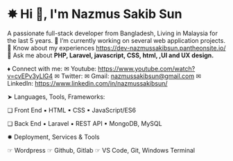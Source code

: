 ✸ Hi 👋, I'm Nazmus Sakib Sun
========================

A passionate full-stack developer from Bangladesh, Living in Malaysia for the last 5 years.
🌱 I’m currently working on several web application projects.
📄 Know about my experiences https://dev-nazmussakibsun.pantheonsite.io/
💬 Ask me about **PHP, Laravel, javascript, CSS, html, ,UI and UX design.**

♦ Connect with me:
✉ Youtube: https://www.youtube.com/watch?v=cvEPv3yLlG4
✉ Twitter: 
✉ Gmail: nazmussakibsun@gmail.com
✉ LinkedIn: https://www.linkedin.com/in/nazmussakibsun/


➤ Languages, Tools, Frameworks:

❏ Front End
▪ HTML
▪ CSS
▪ JavaScript/ES6


❏ Back End
▪ Laravel
▪ REST API
▪ MongoDB, MySQL

✸ Deployment, Services & Tools

☞ Wordpress
☞ Github, Gitlab
☞ VS Code, Git, Windows Terminal

